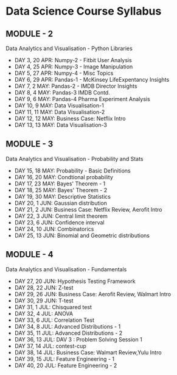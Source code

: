 # Data Science Course Syllabus

## MODULE - 2
Data Analytics and Visualisation - Python Libraries

- DAY 3, 20 APR: Numpy-2 - Fitbit User Analysis
- DAY 4, 25 APR: Numpy-3 - Image Manipulation
- DAY 5, 27 APR: Numpy-4 - Misc Topics
- DAY 6, 29 APR: Pandas-1 - McKinsey LifeExpentancy Insights
- DAY 7, 2 MAY: Pandas-2 - IMDB Director Insights
- DAY 8, 4 MAY: Pandas-3 IMDB Contd.
- DAY 9, 6 MAY: Pandas-4 Pharma Experiment Analysis
- DAY 10, 9 MAY: Data Visualisation-1
- DAY 11, 11 MAY: Data Visualisation-2
- DAY 12, 12 MAY: Business Case: Netflix Intro
- DAY 13, 13 MAY: Data Visualisation-3

## MODULE - 3
Data Analytics and Visualisation - Probability and Stats

- DAY 15, 18 MAY: Probability - Basic Definitions
- DAY 16, 20 MAY: Condtional probability
- DAY 17, 23 MAY: Bayes' Theorem - 1
- DAY 18, 25 MAY: Bayes' Theorem - 2
- DAY 19, 30 MAY: Descriptive Statistics
- DAY 20, 1 JUN: Gaussian distribution
- DAY 21, 2 JUN: Business Case: Netflix Review, Aerofit Intro
- DAY 22, 3 JUN: Central limit theorem
- DAY 23, 6 JUN: Confidence interval
- DAY 24, 10 JUN: Combinatorics
- DAY 25, 13 JUN: Binomial and Geometric distributions

## MODULE - 4
Data Analytics and Visualisation - Fundamentals

- DAY 27, 20 JUN: Hypothesis Testing Framework
- DAY 28, 22 JUN: Z-test
- DAY 29, 26 JUN: Business Case: Aerofit Review, Walmart Intro
- DAY 30, 29 JUN: T-test
- DAY 31, 1 JUL: Chisquared test
- DAY 32, 4 JUL: ANOVA
- DAY 33, 6 JUL: Correlation Test
- DAY 34, 8 JUL: Advanced Distributions - 1
- DAY 35, 11 JUL: Advanced Distributions - 2
- DAY 36, 13 JUL: DAV 3 : Problem Solving Session 1
- DAY 37, 14 JUL: contest-cup
- DAY 38, 14 JUL: Business Case: Walmart Review,Yulu Intro
- DAY 39, 15 JUL: Feature Engineering - 1
- DAY 40, 20 JUL: Feature Engineering - 2
